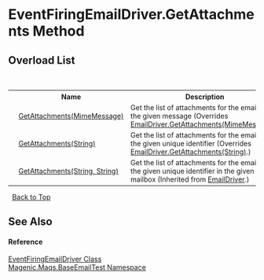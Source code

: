 # EventFiringEmailDriver.GetAttachments Method 
 


## Overload List
&nbsp;<table><tr><th></th><th>Name</th><th>Description</th></tr><tr><td>![Public method](media/pubmethod.gif "Public method")![Code example](media/CodeExample.png "Code example")</td><td><a href="MAQS_5/Email_AUTOGENERATED/EventFiringEmailDriver-GetAttachments_Method_(MimeMessage)">GetAttachments(MimeMessage)</a></td><td>
Get the list of attachments for the email with the given message
 (Overrides <a href="MAQS_5/Email_AUTOGENERATED/EmailDriver-GetAttachments_Method_(MimeMessage)">EmailDriver.GetAttachments(MimeMessage)</a>.)</td></tr><tr><td>![Public method](media/pubmethod.gif "Public method")![Code example](media/CodeExample.png "Code example")</td><td><a href="MAQS_5/Email_AUTOGENERATED/EventFiringEmailDriver-GetAttachments_Method_(String)">GetAttachments(String)</a></td><td>
Get the list of attachments for the email with the given unique identifier
 (Overrides <a href="MAQS_5/Email_AUTOGENERATED/EmailDriver-GetAttachments_Method_(String)">EmailDriver.GetAttachments(String)</a>.)</td></tr><tr><td>![Public method](media/pubmethod.gif "Public method")![Code example](media/CodeExample.png "Code example")</td><td><a href="MAQS_5/Email_AUTOGENERATED/EmailDriver-GetAttachments_Method_(String,_String)">GetAttachments(String, String)</a></td><td>
Get the list of attachments for the email with the given unique identifier in the given mailbox
 (Inherited from <a href="MAQS_5/Email_AUTOGENERATED/EmailDriver_Class">EmailDriver</a>.)</td></tr></table>&nbsp;
<a href="#eventfiringemaildriver.getattachments-method">Back to Top</a>

## See Also


#### Reference
<a href="MAQS_5/Email_AUTOGENERATED/EventFiringEmailDriver_Class">EventFiringEmailDriver Class</a><br /><a href="MAQS_5/Email_AUTOGENERATED/Magenic-Maqs-BaseEmailTest_Namespace">Magenic.Maqs.BaseEmailTest Namespace</a><br />